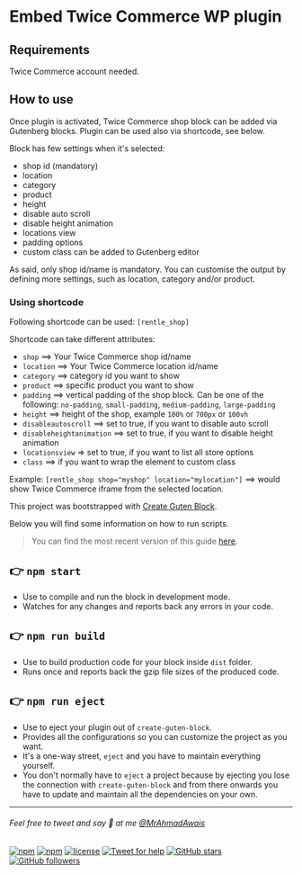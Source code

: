 # Embed Twice Commerce WP plugin

## Requirements
Twice Commerce account needed.

## How to use
Once plugin is activated, Twice Commerce shop block can be added via Gutenberg blocks. Plugin can be used also via shortcode, see below.

Block has few settings when it's selected:
- shop id (mandatory)
- location
- category
- product
- height
- disable auto scroll
- disable height animation
- locations view
- padding options
- custom class can be added to Gutenberg editor

As said, only shop id/name is mandatory. You can customise the output by defining more settings, such as location, category and/or product.

### Using shortcode

Following shortcode can be used: `[rentle_shop]`

Shortcode can take different attributes:
- `shop` ==> Your Twice Commerce shop id/name
- `location` ==>  Your Twice Commerce location id/name
- `category` ==> category id you want to show
- `product` ==> specific product you want to show
- `padding` ==> vertical padding of the shop block. Can be one of the following: `no-padding`, `small-padding`, `medium-padding`, `large-padding`
- `height` ==> height of the shop, example `100%` or `700px` or `100vh`
- `disableautoscroll` ==> set to true, if you want to disable auto scroll
- `disableheightanimation` ==> set to true, if you want to disable height animation
- `locationsview` => set to true, if you want to list all store options
- `class` ==> if you want to wrap the element to custom class

Example: `[rentle_shop shop="myshop" location="mylocation"]` ==> would show Twice Commerce iframe from the selected location.

This project was bootstrapped with [Create Guten Block](https://github.com/ahmadawais/create-guten-block).

Below you will find some information on how to run scripts.

>You can find the most recent version of this guide [here](https://github.com/ahmadawais/create-guten-block).

## 👉  `npm start`
- Use to compile and run the block in development mode.
- Watches for any changes and reports back any errors in your code.

## 👉  `npm run build`
- Use to build production code for your block inside `dist` folder.
- Runs once and reports back the gzip file sizes of the produced code.

## 👉  `npm run eject`
- Use to eject your plugin out of `create-guten-block`.
- Provides all the configurations so you can customize the project as you want.
- It's a one-way street, `eject` and you have to maintain everything yourself.
- You don't normally have to `eject` a project because by ejecting you lose the connection with `create-guten-block` and from there onwards you have to update and maintain all the dependencies on your own.

---

###### Feel free to tweet and say 👋 at me [@MrAhmadAwais](https://twitter.com/mrahmadawais/)

[![npm](https://img.shields.io/npm/v/create-guten-block.svg?style=flat-square)](https://www.npmjs.com/package/create-guten-block) [![npm](https://img.shields.io/npm/dt/create-guten-block.svg?style=flat-square&label=downloads)](https://www.npmjs.com/package/create-guten-block)  [![license](https://img.shields.io/github/license/mashape/apistatus.svg?style=flat-square)](https://github.com/ahmadawais/create-guten-block) [![Tweet for help](https://img.shields.io/twitter/follow/mrahmadawais.svg?style=social&label=Tweet%20@MrAhmadAwais)](https://twitter.com/mrahmadawais/) [![GitHub stars](https://img.shields.io/github/stars/ahmadawais/create-guten-block.svg?style=social&label=Stars)](https://github.com/ahmadawais/create-guten-block/stargazers) [![GitHub followers](https://img.shields.io/github/followers/ahmadawais.svg?style=social&label=Follow)](https://github.com/ahmadawais?tab=followers)
